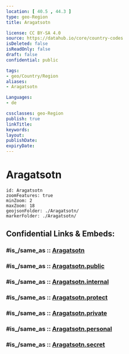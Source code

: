 ```yaml
---
location: [ 40.5 , 44.3 ] 
type: geo-Region
title: Aragatsotn

license: CC BY-SA 4.0
source: https://datahub.io/core/country-codes
isDeleted: false
isReadOnly: false
draft: false
confidential: public

tags:
- geo/Country/Region
aliases:
- Aragatsotn

Languages:
- de

cssclasses: geo-Region
publish: true
linkTitle: 
keywords: 
layout: 
publishDate: 
expiryDate: 
---
```


# Aragatsotn

```leaflet
id: Aragatsotn
zoomFeatures: true 
minZoom: 2 
maxZoom: 18
geojsonFolder: ./Aragatsotn/
markerFolder: ./Aragatsotn/
```


## Confidential Links & Embeds: 

### #is_/same_as :: [Aragatsotn](/_Standards/Earth/Continent/Asia/Asia~North~West/Armenia/Provinces~Armenia/Aragatsotn.md) 

### #is_/same_as :: [Aragatsotn.public](/_public/Earth/Continent/Asia/Asia~North~West/Armenia/Provinces~Armenia/Aragatsotn.public.md) 

### #is_/same_as :: [Aragatsotn.internal](/_internal/Earth/Continent/Asia/Asia~North~West/Armenia/Provinces~Armenia/Aragatsotn.internal.md) 

### #is_/same_as :: [Aragatsotn.protect](/_protect/Earth/Continent/Asia/Asia~North~West/Armenia/Provinces~Armenia/Aragatsotn.protect.md) 

### #is_/same_as :: [Aragatsotn.private](/_private/Earth/Continent/Asia/Asia~North~West/Armenia/Provinces~Armenia/Aragatsotn.private.md) 

### #is_/same_as :: [Aragatsotn.personal](/_personal/Earth/Continent/Asia/Asia~North~West/Armenia/Provinces~Armenia/Aragatsotn.personal.md) 

### #is_/same_as :: [Aragatsotn.secret](/_secret/Earth/Continent/Asia/Asia~North~West/Armenia/Provinces~Armenia/Aragatsotn.secret.md)

